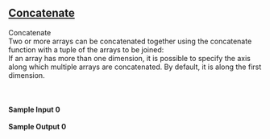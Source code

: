 ## **[Concatenate](https://www.hackerrank.com/challenges/np-concatenate)** 
Concatenate<br>Two or more arrays can be concatenated together using the concatenate function with a tuple of the arrays to be joined:<br>If an array has more than one dimension, it is possible to specify the axis along which multiple arrays are concatenated. By default, it is along the first dimension.<br><br><br><br>**Sample Input 0**<br><br>**Sample Output 0**<br><br>